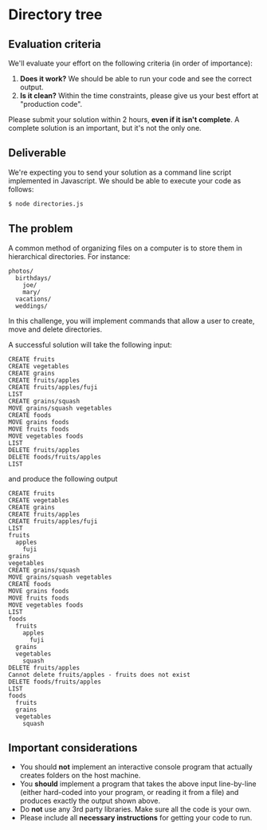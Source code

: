 # Directory tree

## Evaluation criteria
We'll evaluate your effort on the following criteria (in order of importance):
1. **Does it work?** We should be able to run your code and see the correct output.
2. **Is it clean?** Within the time constraints, please give us your best effort at "production code".

Please submit your solution within 2 hours, **even if it isn't complete**.  A complete solution is an important, but it's not the only one. 

## Deliverable
We're expecting you to send your solution as a command line script implemented in Javascript. We should be able to execute your code as follows:

```bash
$ node directories.js
```

## The problem

A common method of organizing files on a computer is to store them in hierarchical directories. For instance:

```
photos/
  birthdays/
    joe/
    mary/
  vacations/
  weddings/
```

In this challenge, you will implement commands that allow a user to create, move and delete directories.

A successful solution will take the following input:

```
CREATE fruits
CREATE vegetables
CREATE grains
CREATE fruits/apples
CREATE fruits/apples/fuji
LIST
CREATE grains/squash
MOVE grains/squash vegetables
CREATE foods
MOVE grains foods
MOVE fruits foods
MOVE vegetables foods
LIST
DELETE fruits/apples
DELETE foods/fruits/apples
LIST
```

and produce the following output

```
CREATE fruits
CREATE vegetables
CREATE grains
CREATE fruits/apples
CREATE fruits/apples/fuji
LIST
fruits
  apples
    fuji
grains
vegetables
CREATE grains/squash
MOVE grains/squash vegetables
CREATE foods
MOVE grains foods
MOVE fruits foods
MOVE vegetables foods
LIST
foods
  fruits
    apples
      fuji
  grains
  vegetables
    squash
DELETE fruits/apples
Cannot delete fruits/apples - fruits does not exist
DELETE foods/fruits/apples
LIST
foods
  fruits
  grains
  vegetables
    squash
```

## Important considerations
- You should **not** implement an interactive console program that actually
creates folders on the host machine.
- You **should** implement a program that takes the above input line-by-line (either hard-coded
into your program, or reading it from a file) and produces exactly the output
shown above.
- Do **not** use any 3rd party libraries. Make sure all the code is your own.
- Please include all **necessary instructions** for getting your code to run.




